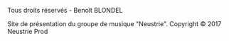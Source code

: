 Tous droits réservés - Benoît BLONDEL

Site de présentation du groupe de musique "Neustrie".
Copyright © 2017 Neustrie Prod
